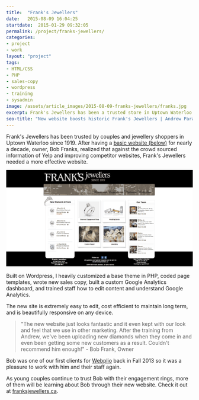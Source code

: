 ```yaml
---
title:  "Frank's Jewellers"
date:   2015-08-09 16:04:25
startdate:  2015-01-29 09:32:05
permalink: /project/franks-jewellers/
categories: 
- project
- work
layout: "project"
tags:
- HTML/CSS
- PHP
- sales-copy
- wordpress
- training
- sysadmin
image: /assets/article_images/2015-08-09-franks-jewellers/franks.jpg
excerpt: Frank's Jewellers has been a trusted store in Uptown Waterloo since 1919. When they needed a new website, Andrew delivered with responsive, modern design.
seo-title: "New website boosts historic Frank's Jewellers | Andrew Paradi"
---
```


Frank's Jewellers has been trusted by couples and jewellery shoppers in Uptown Waterloo since 1919. After having a <a href="http://franksjewellers.ca/old/" target="_blank">basic website (below)</a> for nearly a decade, owner, Bob Franks, realized that against the crowd sourced information of Yelp and improving competitor websites, Frank's Jewellers needed a more effective website.

![Original Frank's Jewellers website circa 2002.](/assets/article_images/2015-08-09-franks-jewellers/frank-jewellers-oldc.png)

Built on Wordpress, I heavily customized a base theme in PHP, coded page templates, wrote new sales copy, built a custom Google Analytics dashboard, and trained staff how to edit content and understand Google Analytics.

The new site is extremely easy to edit, cost efficient to maintain long term, and is beautifully responsive on any device. 

> "The new website just looks fantastic and it even kept with our look and feel that we use in other marketing. After the training from Andrew, we've been uploading new diamonds when they come in and even been getting some new customers as a result. Couldn't recommend him enough!" - Bob Frank, Owner

Bob was one of our first clients for <a href="/project/teknically-webplio/" target="_blank">Webplio</a> back in Fall 2013 so it was a pleasure to work with him and their staff again.

As young couples continue to trust Bob with their engagement rings, more of them will be learning about Bob through their new website. Check it out at <a href="http://franksjewellers.ca/" target="_blank">franksjewellers.ca</a>.
